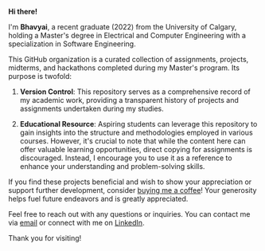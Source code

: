 **Hi there!**

I'm **Bhavyai**, a recent graduate (2022) from the University of Calgary, holding a Master's degree in Electrical and Computer Engineering with a specialization in Software Engineering.

This GitHub organization is a curated collection of assignments, projects, midterms, and hackathons completed during my Master's program. Its purpose is twofold:

1. **Version Control**: This repository serves as a comprehensive record of my academic work, providing a transparent history of projects and assignments undertaken during my studies.

2. **Educational Resource**: Aspiring students can leverage this repository to gain insights into the structure and methodologies employed in various courses. However, it's crucial to note that while the content here can offer valuable learning opportunities, direct copying for assignments is discouraged. Instead, I encourage you to use it as a reference to enhance your understanding and problem-solving skills.

If you find these projects beneficial and wish to show your appreciation or support further development, consider [buying me a coffee](https://www.buymeacoffee.com/zbhavyai)! Your generosity helps fuel future endeavors and is greatly appreciated.

Feel free to reach out with any questions or inquiries. You can contact me via [email](mailto:zbhavyai@gmail.com) or connect with me on [LinkedIn](https://linkedin.com/in/zbhavyai).

Thank you for visiting!
